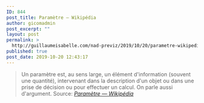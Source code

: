 ```yaml
---
ID: 844
post_title: Paramètre — Wikipédia
author: gicomadmin
post_excerpt: ""
layout: post
permalink: >
  http://guillaumeisabelle.com/nad-previz/2019/10/20/parametre-wikipedia/
published: true
post_date: 2019-10-20 12:43:17
---
```

> Un paramètre est, au sens large, un élément d'information (souvent une quantité), intervenant dans la description d'un objet ou dans une prise de décision ou pour effectuer un calcul. On parle aussi d'argument. Source: *[Paramètre — Wikipédia][1]*

 [1]: https://fr.wikipedia.org/wiki/Param%C3%A8tre
